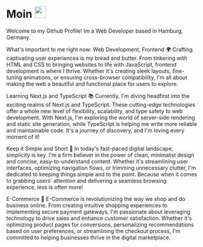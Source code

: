 # Moin <img src="https://imgur.com/3Txuraz.gif" width="30px">
Welcome to my Github Profile!
Im a Web Developer based in Hamburg, Germany.

What's important to me right now:
Web Development, Frontend 🌍
Crafting captivating user experiences is my bread and butter. From tinkering with HTML and CSS to bringing websites to life with JavaScript, frontend development is where I thrive. Whether it's creating sleek layouts, fine-tuning animations, or ensuring cross-browser compatibility, I'm all about making the web a beautiful and functional place for users to explore.

Learning Next.js and TypeScript 📚
Currently, I'm diving headfirst into the exciting realms of Next.js and TypeScript. These cutting-edge technologies offer a whole new level of flexibility, scalability, and type safety to web development. With Next.js, I'm exploring the world of server-side rendering and static site generation, while TypeScript is helping me write more reliable and maintainable code. It's a journey of discovery, and I'm loving every moment of it!

Keep it Simple and Short 🚀
In today's fast-paced digital landscape, simplicity is key. I'm a firm believer in the power of clean, minimalist design and concise, easy-to-understand content. Whether it's streamlining user interfaces, optimizing navigation flows, or trimming unnecessary clutter, I'm dedicated to keeping things simple and to the point. Because when it comes to grabbing users' attention and delivering a seamless browsing experience, less is often more!

E-Commerce 🛒
E-Commerce is revolutionizing the way we shop and do business online. From creating intuitive shopping experiences to implementing secure payment gateways, I'm passionate about leveraging technology to drive sales and enhance customer satisfaction. Whether it's optimizing product pages for conversions, personalizing recommendations based on user preferences, or streamlining the checkout process, I'm committed to helping businesses thrive in the digital marketplace.
